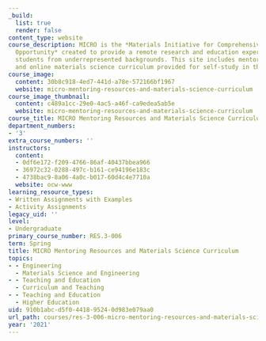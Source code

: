 ```yaml
---
_build:
  list: true
  render: false
content_type: website
course_description: MICRO is the *Materials Initiative for Comprehensive Research
  Opportunity* created to provide a remote research and education experience to undergraduate
  students from underrepresented backgrounds. This site includes mentoring resources
  and online materials science curriculum provided for self-study in the program.
course_image:
  content: 30b8c918-4ed7-441d-a78e-572166bf1967
  website: micro-mentoring-resources-and-materials-science-curriculum
course_image_thumbnail:
  content: c489a1cc-29e0-4ac5-a46f-ca9edea5ab5e
  website: micro-mentoring-resources-and-materials-science-curriculum
course_title: MICRO Mentoring Resources and Materials Science Curriculum
department_numbers:
- '3'
extra_course_numbers: ''
instructors:
  content:
  - 0df6e172-f209-4766-86af-40437bbea966
  - 36972c32-0288-497c-b161-ce94196e183c
  - 4738bac9-8a06-4a0c-b017-60d4c4e7710a
  website: ocw-www
learning_resource_types:
- Written Assignments with Examples
- Activity Assignments
legacy_uid: ''
level:
- Undergraduate
primary_course_number: RES.3-006
term: Spring
title: MICRO Mentoring Resources and Materials Science Curriculum
topics:
- - Engineering
  - Materials Science and Engineering
- - Teaching and Education
  - Curriculum and Teaching
- - Teaching and Education
  - Higher Education
uid: 910b1abc-d5f0-4418-9524-0d983e079aa0
url_path: courses/res-3-006-micro-mentoring-resources-and-materials-science-curriculum-spring-2021
year: '2021'
---
```


